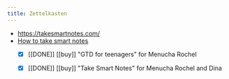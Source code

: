 ```yaml
---
title: Zettelkasten
---
```

- https://takesmartnotes.com/
- [How to take smart notes](https://www.amazon.com/How-Take-Smart-Notes-Nonfiction-ebook/dp/B06WVYW33Y)
  - [x] [[DONE]] [[buy]] "GTD for teenagers" for Menucha Rochel
  - [x] [[DONE]] [[buy]] "Take Smart Notes" for Menucha Rochel and Dina 
 